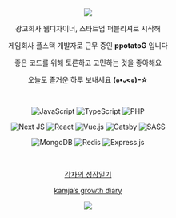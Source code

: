 <div align=center>	
<img src="https://capsule-render.vercel.app/api?type=waving&color=timeGradient&height=200&section=header" />

광고회사 웹디자이너, 스타트업 퍼블리셔로 시작해 

게임회사 풀스택 개발자로 근무 중인 **ppotatoG** 입니다

좋은 코드를 위해 토론하고 고민하는 것을 좋아해요

오늘도 즐거운 하루 보내세요 **(๑•᎑<๑)ｰ☆**

<br/>

![JavaScript](https://img.shields.io/badge/javascript-%23323330.svg?style=for-the-badge&logo=javascript&logoColor=%23F7DF1E)
![TypeScript](https://img.shields.io/badge/typescript-%23007ACC.svg?style=for-the-badge&logo=typescript&logoColor=white)
![PHP](https://img.shields.io/badge/php-%23777BB4.svg?style=for-the-badge&logo=php&logoColor=white)

![Next JS](https://img.shields.io/badge/Next-black?style=for-the-badge&logo=next.js&logoColor=white)
![React](https://img.shields.io/badge/react-%2320232a.svg?style=for-the-badge&logo=react&logoColor=%2361DAFB)
![Vue.js](https://img.shields.io/badge/vuejs-%2335495e.svg?style=for-the-badge&logo=vuedotjs&logoColor=%234FC08D)
![Gatsby](https://img.shields.io/badge/Gatsby-%23663399.svg?style=for-the-badge&logo=gatsby&logoColor=white)
![SASS](https://img.shields.io/badge/SASS-hotpink.svg?style=for-the-badge&logo=SASS&logoColor=white)

![MongoDB](https://img.shields.io/badge/MongoDB-%234ea94b.svg?style=for-the-badge&logo=mongodb&logoColor=white)
![Redis](https://img.shields.io/badge/redis-%23DD0031.svg?style=for-the-badge&logo=redis&logoColor=white)
![Express.js](https://img.shields.io/badge/express.js-%23404d59.svg?style=for-the-badge&logo=express&logoColor=%2361DAFB)

<br/>

[감자의 성장일기](https://blog.naver.com/thgus2270)

[kamja’s growth diary](https://ppotatog.github.io/)

<img src="https://capsule-render.vercel.app/api?type=waving&color=timeGradient&height=200&section=footer" />
</div>

